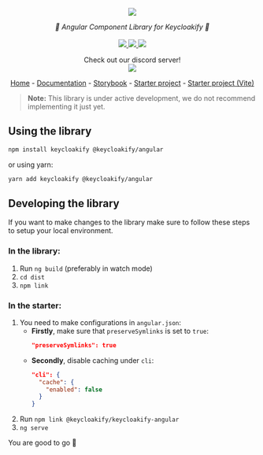 <p align="center">
    <img src="https://github.com/user-attachments/assets/f469232b-5193-4bcd-91c4-6228d48dbe7e">  
</p>
<p align="center">
    <i>🔏 Angular Component Library for Keycloakify 🔏</i>
    <br>
    <br>
    <a href="https://github.com/keycloakify/keycloakify-angular/actions">
      <img src="https://github.com/keycloakify/keycloakify/workflows/ci/badge.svg?branch=main">
    </a>
    <a href="https://www.npmjs.com/package/@keycloakify/angular">
      <img src="https://img.shields.io/npm/dm/@keycloakify/angular">
    </a>
    <a href="https://github.com/keycloakify/keycloakify/blob/main/LICENSE">
      <img src="https://img.shields.io/npm/l/@keycloakify/angular">
    </a>
    <p align="center">
      Check out our discord server!<br/>
      <a href="https://discord.gg/mJdYJSdcm4">
        <img src="https://dcbadge.limes.pink/api/server/kYFZG7fQmn"/>
      </a>
    </p>
    <p align="center">
        <a href="https://www.keycloakify.dev">Home</a>
        -
        <a href="https://docs.keycloakify.dev">Documentation</a>
        -
        <a href="https://storybook.keycloakify.dev">Storybook</a>
        -
        <a href="https://github.com/keycloakify/keycloakify-starter-angular">Starter project</a>
        -
        <a href="https://github.com/keycloakify/keycloakify-starter-angular-vite">Starter project (Vite)</a>
    </p>
</p>

> **Note:** This library is under active development, we do not recommend implementing it just yet.

## Using the library

```bash
npm install keycloakify @keycloakify/angular
```

or using yarn:

```bash
yarn add keycloakify @keycloakify/angular
```

## Developing the library

If you want to make changes to the library make sure to follow these steps to setup your local environment.

### In the library:

1. Run `ng build` (preferably in watch mode)
2. `cd dist`
3. `npm link`

### In the starter:

1. You need to make configurations in `angular.json`:
    - **Firstly**, make sure that `preserveSymlinks` is set to `true`:
        ```json
        "preserveSymlinks": true
        ```
    - **Secondly**, disable caching under `cli`:
        ```json
        "cli": {
          "cache": {
            "enabled": false
          }
        }
        ```
2. Run `npm link @keycloakify/keycloakify-angular`
3. `ng serve`

You are good to go 🚀

